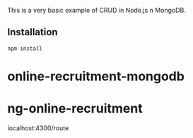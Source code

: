 This is a very basic example of CRUD in Node.js n MongoDB.


## Installation

	npm install

# online-recruitment-mongodb
# ng-online-recruitment


localhost:4300/route